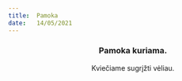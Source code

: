 ```yaml
---
title:  Pamoka
date:   14/05/2021
---
```


### <center>Pamoka kuriama.</center>
<center>Kviečiame sugrįžti vėliau.</center>